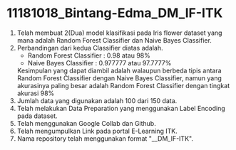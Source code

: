 # 11181018_Bintang-Edma_DM_IF-ITK

1. Telah membuat 2(Dua) model klasifikasi pada Iris flower dataset yang mana adalah Random Forest Classifier dan Naive Bayes Classifier.
2. Perbandingan dari kedua Classifier diatas adalah.
    <ul><li>Random Forest Classifier : 0.98 atau 98%</li>
    <li>Naive Bayes Classifier : 0.977777 atau 97.7777%</li></ul>
   Kesimpulan yang dapat diambil adalah walaupun berbeda tipis antara Random Forest Classifier dengan Naive Bayes Classifier, namun yang akurasinya paling besar adalah Random Forest Classifier dengan tingkat akurasi 98%
3. Jumlah data yang digunakan adalah 100 dari 150 data.
4. Telah melakukan Data Preparation yang menggunakan Label Encoding pada dataset.
5. Telah menggunakan Google Collab dan Github.
6. Telah mengumpulkan Link pada portal E-Learning ITK.
7. Nama repository telah menggunakan format "<NIM>_<NamaSingkat>_DM_IF-ITK".
